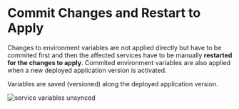 # Commit Changes and Restart to Apply

Changes to environment variables are not applied directly but have to be commited first and then the affected services have to be manually **restarted for the changes to apply**. Commited environment variables are also applied when a new deployed application version is activated.

Variables are saved (versioned) along the deployed application version.

![service variables unsynced](/service-variables-unsynced.png "service variables unsynced")

